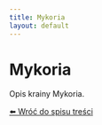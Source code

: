 ```yaml
---
title: Mykoria
layout: default
---
```


# Mykoria

Opis krainy Mykoria.

[⬅️ Wróć do spisu treści](../index.md)
